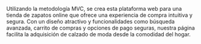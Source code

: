 Utilizando la metodología MVC, se crea esta plataforma web para una tienda de zapatos online que ofrece una experiencia de compra intuitiva y segura. Con un diseño atractivo y funcionalidades como búsqueda avanzada, carrito de compras y opciones de pago seguras, nuestra página facilita la adquisición de calzado de moda desde la comodidad del hogar.

